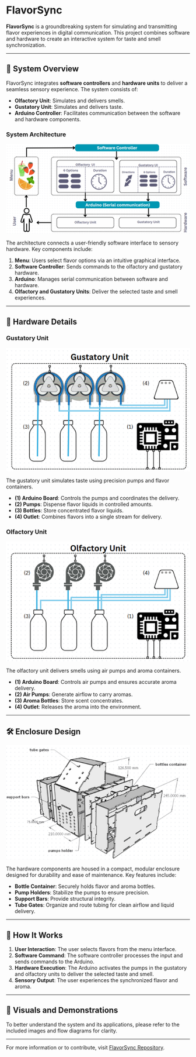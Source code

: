 # FlavorSync

**FlavorSync** is a groundbreaking system for simulating and transmitting flavor experiences in digital communication. This project combines software and hardware to create an interactive system for taste and smell synchronization.

---

## 📖 System Overview

FlavorSync integrates **software controllers** and **hardware units** to deliver a seamless sensory experience. The system consists of:

- **Olfactory Unit**: Simulates and delivers smells.
- **Gustatory Unit**: Simulates and delivers taste.
- **Arduino Controller**: Facilitates communication between the software and hardware components.

### System Architecture

![System Architecture](images/System-Architecture.png)

The architecture connects a user-friendly software interface to sensory hardware. Key components include:

1. **Menu**: Users select flavor options via an intuitive graphical interface.
2. **Software Controller**: Sends commands to the olfactory and gustatory hardware.
3. **Arduino**: Manages serial communication between software and hardware.
4. **Olfactory and Gustatory Units**: Deliver the selected taste and smell experiences.

---

## 🧩 Hardware Details

### Gustatory Unit

![Gustatory Unit](images/Gustatory-Unit.png)

The gustatory unit simulates taste using precision pumps and flavor containers.

- **(1) Arduino Board**: Controls the pumps and coordinates the delivery.
- **(2) Pumps**: Dispense flavor liquids in controlled amounts.
- **(3) Bottles**: Store concentrated flavor liquids.
- **(4) Outlet**: Combines flavors into a single stream for delivery.

### Olfactory Unit

![Olfactory Unit](images/Olfactory-Unit.png)

The olfactory unit delivers smells using air pumps and aroma containers.

- **(1) Arduino Board**: Controls air pumps and ensures accurate aroma delivery.
- **(2) Air Pumps**: Generate airflow to carry aromas.
- **(3) Aroma Bottles**: Store scent concentrates.
- **(4) Outlet**: Releases the aroma into the environment.

---

## 🛠 Enclosure Design

![Enclosure Design](images/Enclosure-Design.png)

The hardware components are housed in a compact, modular enclosure designed for durability and ease of maintenance. Key features include:

- **Bottle Container**: Securely holds flavor and aroma bottles.
- **Pump Holders**: Stabilize the pumps to ensure precision.
- **Support Bars**: Provide structural integrity.
- **Tube Gates**: Organize and route tubing for clean airflow and liquid delivery.

---

## 🌟 How It Works

1. **User Interaction**: The user selects flavors from the menu interface.
2. **Software Command**: The software controller processes the input and sends commands to the Arduino.
3. **Hardware Execution**: The Arduino activates the pumps in the gustatory and olfactory units to deliver the selected taste and smell.
4. **Sensory Output**: The user experiences the synchronized flavor and aroma.

---

## 🎨 Visuals and Demonstrations

To better understand the system and its applications, please refer to the included images and flow diagrams for clarity.

---

For more information or to contribute, visit [FlavorSync Repository](https://github.com/dtnghia2010/Flavour-Communication).

